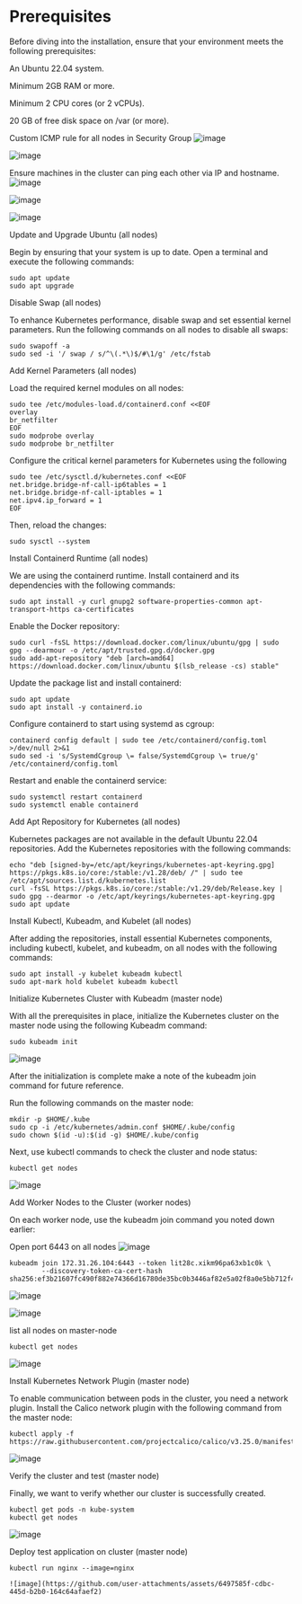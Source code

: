 # Prerequisites

Before diving into the installation, ensure that your environment meets the following prerequisites:

An Ubuntu 22.04 system.

Minimum 2GB RAM or more.

Minimum 2 CPU cores (or 2 vCPUs).

20 GB of free disk space on /var (or more).

Custom ICMP rule for all nodes in Security Group
![image](https://github.com/user-attachments/assets/fd87e82c-0098-4862-a443-425a1c793c0e)

![image](https://github.com/user-attachments/assets/7874bafb-0352-49d8-b255-df7e7cd9fe32)

Ensure machines in the cluster can ping each other via IP and hostname.
![image](https://github.com/user-attachments/assets/1d4e5de0-af9c-4419-b59e-d3c8a67ace5e)

![image](https://github.com/user-attachments/assets/6dc74925-7ee3-4e4c-9563-c79e7de5c6f3)

![image](https://github.com/user-attachments/assets/2ad6f555-1198-4009-9ded-f0394a4585fb)

Update and Upgrade Ubuntu (all nodes)

Begin by ensuring that your system is up to date. Open a terminal and execute the following commands:
```
sudo apt update
sudo apt upgrade
```
Disable Swap (all nodes)

To enhance Kubernetes performance, disable swap and set essential kernel parameters. Run the following commands on all nodes to disable all swaps:
```
sudo swapoff -a
sudo sed -i '/ swap / s/^\(.*\)$/#\1/g' /etc/fstab
```
Add Kernel Parameters (all nodes)

Load the required kernel modules on all nodes:
```
sudo tee /etc/modules-load.d/containerd.conf <<EOF
overlay
br_netfilter
EOF
sudo modprobe overlay
sudo modprobe br_netfilter
```
Configure the critical kernel parameters for Kubernetes using the following
```
sudo tee /etc/sysctl.d/kubernetes.conf <<EOF
net.bridge.bridge-nf-call-ip6tables = 1
net.bridge.bridge-nf-call-iptables = 1
net.ipv4.ip_forward = 1
EOF
```
Then, reload the changes:
```
sudo sysctl --system
```
Install Containerd Runtime (all nodes)

We are using the containerd runtime. Install containerd and its dependencies with the following commands:
```
sudo apt install -y curl gnupg2 software-properties-common apt-transport-https ca-certificates
```
Enable the Docker repository:
```
sudo curl -fsSL https://download.docker.com/linux/ubuntu/gpg | sudo gpg --dearmour -o /etc/apt/trusted.gpg.d/docker.gpg
sudo add-apt-repository "deb [arch=amd64] https://download.docker.com/linux/ubuntu $(lsb_release -cs) stable"
```
Update the package list and install containerd:
```
sudo apt update
sudo apt install -y containerd.io
```
Configure containerd to start using systemd as cgroup:
```
containerd config default | sudo tee /etc/containerd/config.toml >/dev/null 2>&1
sudo sed -i 's/SystemdCgroup \= false/SystemdCgroup \= true/g' /etc/containerd/config.toml
```
Restart and enable the containerd service:
```
sudo systemctl restart containerd
sudo systemctl enable containerd
```
Add Apt Repository for Kubernetes (all nodes)

Kubernetes packages are not available in the default Ubuntu 22.04 repositories. Add the Kubernetes repositories with the following commands:
```
echo "deb [signed-by=/etc/apt/keyrings/kubernetes-apt-keyring.gpg] https://pkgs.k8s.io/core:/stable:/v1.28/deb/ /" | sudo tee /etc/apt/sources.list.d/kubernetes.list
curl -fsSL https://pkgs.k8s.io/core:/stable:/v1.29/deb/Release.key | sudo gpg --dearmor -o /etc/apt/keyrings/kubernetes-apt-keyring.gpg
sudo apt update
```
Install Kubectl, Kubeadm, and Kubelet (all nodes)

After adding the repositories, install essential Kubernetes components, including kubectl, kubelet, and kubeadm, on all nodes with the following commands:
```
sudo apt install -y kubelet kubeadm kubectl
sudo apt-mark hold kubelet kubeadm kubectl
```
Initialize Kubernetes Cluster with Kubeadm (master node)

With all the prerequisites in place, initialize the Kubernetes cluster on the master node using the following Kubeadm command:
```
sudo kubeadm init
```

![image](https://github.com/user-attachments/assets/d7dff1ac-ab9a-4336-9ef9-c6d7611b50ed)

After the initialization is complete make a note of the kubeadm join command for future reference.

Run the following commands on the master node:
```
mkdir -p $HOME/.kube
sudo cp -i /etc/kubernetes/admin.conf $HOME/.kube/config
sudo chown $(id -u):$(id -g) $HOME/.kube/config
```
Next, use kubectl commands to check the cluster and node status:
```
kubectl get nodes
```

![image](https://github.com/user-attachments/assets/b1f69858-8739-4ccc-8a18-4c679584b7d4)

Add Worker Nodes to the Cluster (worker nodes)

On each worker node, use the kubeadm join command you noted down earlier:

Open port 6443 on all nodes
![image](https://github.com/user-attachments/assets/8cc66290-74e3-4207-94ec-a7f1ce18d36f)

```
kubeadm join 172.31.26.104:6443 --token lit28c.xikm96pa63xb1c0k \
        --discovery-token-ca-cert-hash sha256:ef3b21607fc490f882e74366d16780de35bc0b3446af82e5a02f8a0e5bb712f4
```
![image](https://github.com/user-attachments/assets/72d153b1-1a28-4831-b494-ff1fa00e25a4)

![image](https://github.com/user-attachments/assets/4079c40c-37a1-4feb-b330-5c51f286072f)


list all nodes on master-node
```
kubectl get nodes
```
![image](https://github.com/user-attachments/assets/7cbce158-25ed-4934-a41f-fcca996a337e)

Install Kubernetes Network Plugin (master node)

To enable communication between pods in the cluster, you need a network plugin. Install the Calico network plugin with the following command from the master node:
```
kubectl apply -f https://raw.githubusercontent.com/projectcalico/calico/v3.25.0/manifests/calico.yaml
```
![image](https://github.com/user-attachments/assets/f16e290b-488b-4c7a-8f1a-1a3851cb0f32)

Verify the cluster and test (master node)

Finally, we want to verify whether our cluster is successfully created.
```
kubectl get pods -n kube-system
kubectl get nodes
```
![image](https://github.com/user-attachments/assets/5aa9d905-b93d-43b2-8fef-d91d8e77c27a)

Deploy test application on cluster (master node)
```
kubectl run nginx --image=nginx

![image](https://github.com/user-attachments/assets/6497585f-cdbc-445d-b2b0-164c64afaef2)

```
